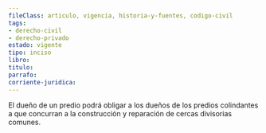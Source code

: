 ```yaml
---
fileClass: articulo, vigencia, historia-y-fuentes, codigo-civil
tags:
- derecho-civil
- derecho-privado
estado: vigente
tipo: inciso
libro:
titulo:
parrafo:
corriente-juridica:
---
```

El dueño de un predio podrá obligar a los dueños de los predios colindantes a que concurran a la construcción y reparación de cercas divisorias comunes.